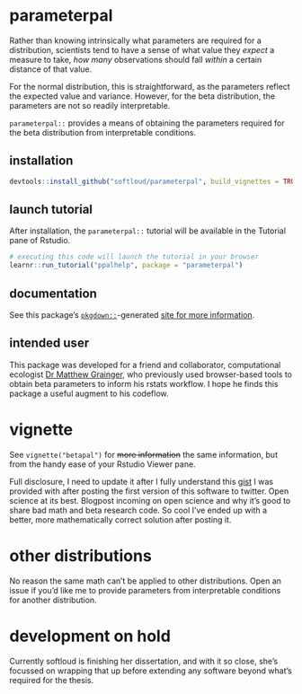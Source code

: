 
<!-- README.md is generated from README.Rmd. Please edit that file -->

# parameterpal

<!-- badges: start -->

<!-- badges: end -->

Rather than knowing intrinsically what parameters are required for a
distribution, scientists tend to have a sense of what value they
*expect* a measure to take, *how many* observations should fall *within*
a certain distance of that value.

For the normal distribution, this is straightforward, as the parameters
reflect the expected value and variance. However, for the beta
distribution, the parameters are not so readily interpretable.

`parameterpal::` provides a means of obtaining the parameters required
for the beta distribution from interpretable conditions.

## installation

``` r
devtools::install_github("softloud/parameterpal", build_vignettes = TRUE)
```

## launch tutorial

After installation, the `parameterpal::` tutorial will be available in
the Tutorial pane of Rstudio.

``` r
# executing this code will launch the tutorial in your browser
learnr::run_tutorial("ppalhelp", package = "parameterpal")
```

## documentation

See this package’s
[`pkgdown::`](https://pkgdown.r-lib.org/articles/pkgdown.html)-generated
[site for more information](https://softloud.github.io/parameterpal/).

## intended user

This package was developed for a friend and collaborator, computational
ecologist [Dr Matthew Grainger](https://github.com/DrMattG), who
previously used browser-based tools to obtain beta parameters to inform
his rstats workflow. I hope he finds this package a useful augment to
his codeflow.

# vignette

See `vignette("betapal")` for ~~more information~~ the same information,
but from the handy ease of your Rstudio Viewer pane.

Full disclosure, I need to update it after I fully understand this
[gist](https://gist.github.com/daob/1422e978ff98bdf466fbcb4d9bf3e53e) I
was provided with after posting the first version of this software to
twitter. Open science at its best. Blogpost incoming on open science and
why it’s good to share bad math and beta research code. So cool I’ve
ended up with a better, more mathematically correct solution after
posting it.

# other distributions

No reason the same math can’t be applied to other distributions. Open an
issue if you’d like me to provide parameters from interpretable
conditions for another distribution.

# development on hold

Currently softloud is finishing her dissertation, and with it so close,
she’s focussed on wrapping that up before extending any software beyond
what’s required for the thesis.
